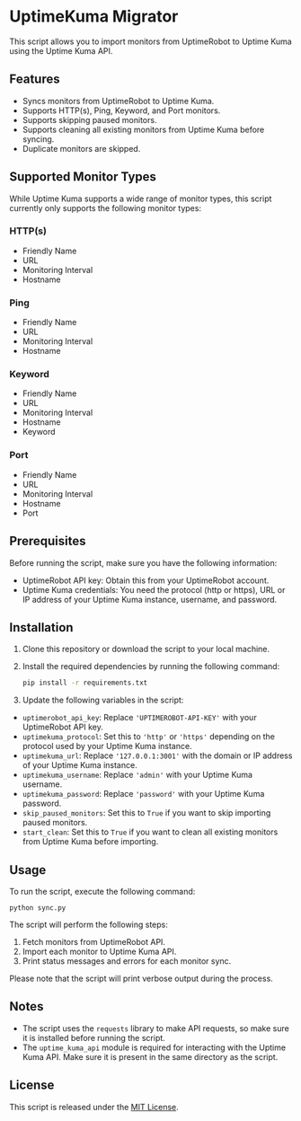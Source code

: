 # UptimeKuma Migrator

This script allows you to import monitors from UptimeRobot to Uptime Kuma using the Uptime Kuma API.

## Features
- Syncs monitors from UptimeRobot to Uptime Kuma.
- Supports HTTP(s), Ping, Keyword, and Port monitors.
- Supports skipping paused monitors.
- Supports cleaning all existing monitors from Uptime Kuma before syncing.
- Duplicate monitors are skipped.

## Supported Monitor Types
While Uptime Kuma supports a wide range of monitor types, this script currently only supports the following monitor types:
### HTTP(s)
- Friendly Name
- URL
- Monitoring Interval
- Hostname

### Ping
- Friendly Name
- URL
- Monitoring Interval
- Hostname

### Keyword
- Friendly Name
- URL
- Monitoring Interval
- Hostname
- Keyword

### Port
- Friendly Name
- URL
- Monitoring Interval
- Hostname
- Port

## Prerequisites

Before running the script, make sure you have the following information:

- UptimeRobot API key: Obtain this from your UptimeRobot account.
- Uptime Kuma credentials: You need the protocol (http or https), URL or IP address of your Uptime Kuma instance, username, and password.

## Installation

1. Clone this repository or download the script to your local machine.

2. Install the required dependencies by running the following command:

    ```bash
    pip install -r requirements.txt
    ```


3. Update the following variables in the script:

- `uptimerobot_api_key`: Replace `'UPTIMEROBOT-API-KEY'` with your UptimeRobot API key.
- `uptimekuma_protocol`: Set this to `'http'` or `'https'` depending on the protocol used by your Uptime Kuma instance.
- `uptimekuma_url`: Replace `'127.0.0.1:3001'` with the domain or IP address of your Uptime Kuma instance.
- `uptimekuma_username`: Replace `'admin'` with your Uptime Kuma username.
- `uptimekuma_password`: Replace `'password'` with your Uptime Kuma password.
- `skip_paused_monitors`: Set this to `True` if you want to skip importing paused monitors.
- `start_clean`: Set this to `True` if you want to clean all existing monitors from Uptime Kuma before importing.

## Usage

To run the script, execute the following command:

```python sync.py```


The script will perform the following steps:

1. Fetch monitors from UptimeRobot API.
2. Import each monitor to Uptime Kuma API.
3. Print status messages and errors for each monitor sync.

Please note that the script will print verbose output during the process.

## Notes

- The script uses the `requests` library to make API requests, so make sure it is installed before running the script.
- The `uptime_kuma_api` module is required for interacting with the Uptime Kuma API. Make sure it is present in the same directory as the script.

## License

This script is released under the [MIT License](LICENSE).

